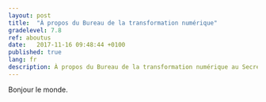 ```yaml
---
layout: post
title:  "À propos du Bureau de la transformation numérique"
gradelevel: 7.8
ref: aboutus
date:   2017-11-16 09:48:44 +0100
published: true
lang: fr
description: À propos du Bureau de la transformation numérique au Secrétariat du Conseil du Trésor du Canada. 
---
```


Bonjour le monde.
